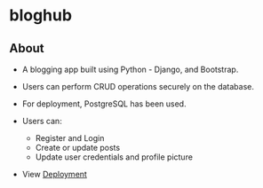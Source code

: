 # bloghub

## About

- A blogging app built using Python - Django, and Bootstrap.

- Users can perform CRUD operations securely on the database.

- For deployment, PostgreSQL has been used.

- Users can:

  - Register and Login
  - Create or update posts
  - Update user credentials and profile picture

- View [Deployment](https://bloghub-django.herokuapp.com/)
